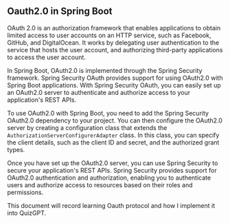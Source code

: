## Oauth2.0 in Spring Boot

OAuth 2.0 is an authorization framework that enables applications to obtain limited access to user accounts on an HTTP service, such as Facebook, GitHub, and DigitalOcean. It works by delegating user authentication to the service that hosts the user account, and authorizing third-party applications to access the user account.

In Spring Boot, OAuth2.0 is implemented through the Spring Security framework. Spring Security OAuth provides support for using OAuth2.0 with Spring Boot applications. With Spring Security OAuth, you can easily set up an OAuth2.0 server to authenticate and authorize access to your application's REST APIs.

To use OAuth2.0 with Spring Boot, you need to add the Spring Security OAuth2.0 dependency to your project. You can then configure the OAuth2.0 server by creating a configuration class that extends the `AuthorizationServerConfigurerAdapter` class. In this class, you can specify the client details, such as the client ID and secret, and the authorized grant types.

Once you have set up the OAuth2.0 server, you can use Spring Security to secure your application's REST APIs. Spring Security provides support for OAuth2.0 authentication and authorization, enabling you to authenticate users and authorize access to resources based on their roles and permissions.

  

This document will record learning Oauth protocol and how I implement it into QuizGPT.